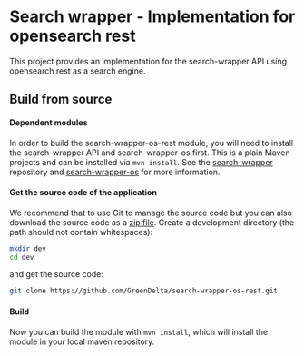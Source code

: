 # Search wrapper - Implementation for opensearch rest
This project provides an implementation for the search-wrapper API using opensearch rest as a search engine.

## Build from source

#### Dependent modules
In order to build the search-wrapper-os-rest module, you will need to install the search-wrapper API and search-wrapper-os first.
This is a plain Maven projects and can be installed via `mvn install`. See the
[search-wrapper](https://github.com/GreenDelta/search-wrapper) repository and [search-wrapper-os](https://github.com/GreenDelta/search-wrapper-os) for more
information.

#### Get the source code of the application
We recommend that to use Git to manage the source code but you can also download
the source code as a [zip file](https://github.com/GreenDelta/search-wrapper-os-rest/archive/main.zip).
Create a development directory (the path should not contain whitespaces):

```bash
mkdir dev
cd dev
```

and get the source code:

```bash
git clone https://github.com/GreenDelta/search-wrapper-os-rest.git
```

#### Build
Now you can build the module with `mvn install`, which will install the module in your local maven repository.